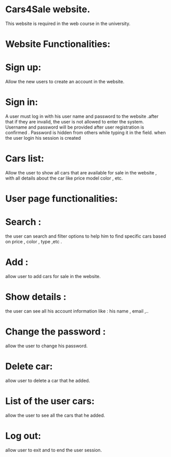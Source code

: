 # Cars4Sale website.
This website is required in the web course in the university.
# Website Functionalities: 
# Sign up:
Allow the new users to create an account in the website.
# Sign in:
A user must log in with his user name and password to the website .after that if they are invalid, the user is not allowed to enter the system.
Username and password will be provided after user registration is confirmed . Password is hidden from others while typing it in the field.
when the user login his session is created 
# Cars list: 
Allow the user to show all cars that are available for sale in the website , with  all details about the car like price model color , etc.

# User page functionalities:  
# Search :
the user can search and filter options to help him to find specific cars based on price , color , type ,etc .
# Add :
allow user to add cars for sale in the website. 
# Show details : 
the user can see all his account information like : his name , email ,..
# Change the password :
allow the user  to change his password.
# Delete car: 
allow user to delete a car that he added.
# List of the user cars: 
allow the user to see all the cars that he added.
# Log out:
allow user to exit and to end the user session.



